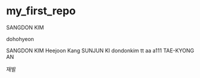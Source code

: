 # my_first_repo
SANGDON KIM

dohohyeon

SANGDON KIM 
Heejoon Kang
SUNJUN KI
dondonkim
tt
aa
a111
TAE-KYONG AN


재발